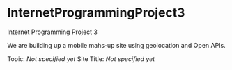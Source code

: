 InternetProgrammingProject3
===========================

Internet Programming Project 3


We are building up a mobile mahs-up site using geolocation and Open APIs.

Topic: _Not specified yet_
Site Title: _Not specified yet_
